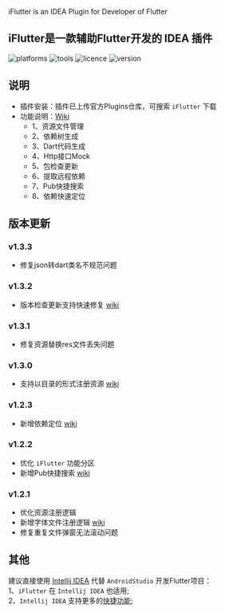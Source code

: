 <!-- Plugin description -->
iFlutter is an IDEA Plugin for Developer of Flutter
<!-- Plugin description end -->

## iFlutter是一款辅助Flutter开发的 IDEA 插件

![platforms](https://img.shields.io/badge/platforms-macos%20%7C%20windows%20%7C%20linux-blue) ![tools](https://img.shields.io/badge/idea-intellij_IDEA%20%7C%20AndroidStudio-blue) ![licence](https://img.shields.io/badge/licence-MIT-blue) ![version](https://img.shields.io/badge/version-v1.3.3-blue)

## 说明
- 插件安装：插件已上传官方Plugins仓库，可搜索 `iFlutter` 下载
- 功能说明：[Wiki](https://iflutter.toolu.cn)
  - 1、资源文件管理
  - 2、依赖树生成
  - 3、Dart代码生成
  - 4、Http接口Mock
  - 5、包检查更新
  - 6、提取远程依赖
  - 7、Pub快捷搜索
  - 8、依赖快速定位

## 版本更新
### v1.3.3
- 修复json转dart类名不规范问题

### v1.3.2
- 版本检查更新支持快速修复 [wiki](https://iflutter.toolu.cn/content/chapter-5/part-1.html)

### v1.3.1
- 修复资源替换res文件丢失问题

### v1.3.0
- 支持以目录的形式注册资源 [wiki](https://iflutter.toolu.cn/content/chapter-1/part-2.html)

### v1.2.3
- 新增依赖定位 [wiki](https://iflutter.toolu.cn/content/chapter-8/part-1.html)

### v1.2.2
- 优化 `iFlutter` 功能分区
- 新增Pub快捷搜索 [wiki](https://iflutter.toolu.cn/content/chapter-7/part-1.html)

### v1.2.1
- 优化资源注册逻辑
- 新增字体文件注册逻辑 [wiki](https://iflutter.toolu.cn/content/chapter-1/part-3.html)
- 修复重复文件弹窗无法滚动问题
  
## 其他
建议直接使用 [Intellij IDEA](https://www.jetbrains.com/idea/) 代替 `AndroidStudio` 开发Flutter项目：  
1、`iFlutter` 在 `Intellij IDEA` 也适用;  
2、`Intellij IDEA` 支持更多的[快捷功能](https://medium.com/flutter-community/flutter-ide-shortcuts-for-faster-development-2ef45c51085b);
